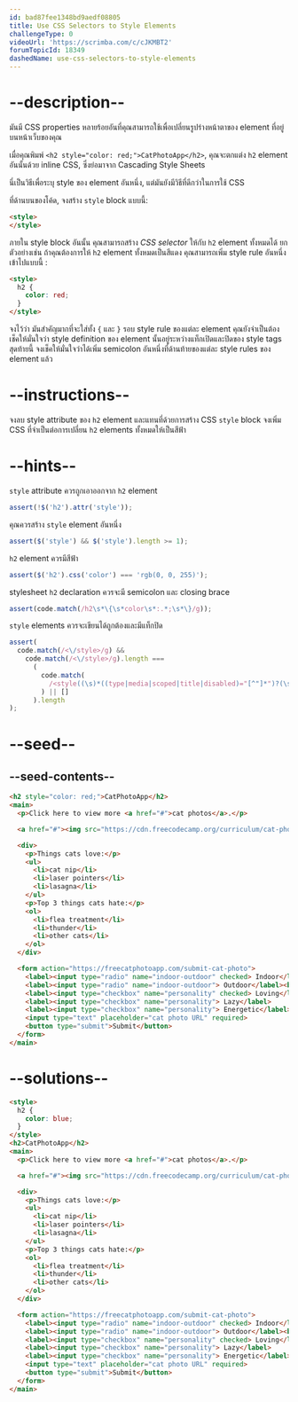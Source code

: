 ```yaml
---
id: bad87fee1348bd9aedf08805
title: Use CSS Selectors to Style Elements
challengeType: 0
videoUrl: 'https://scrimba.com/c/cJKMBT2'
forumTopicId: 18349
dashedName: use-css-selectors-to-style-elements
---
```


# --description--

มันมี CSS properties หลายร้อยอันที่คุณสามารถใช้เพื่อเปลี่ยนรูปร่างหน้าตาของ element ที่อยู่บนหน้าเว็บของคุณ

เมื่อคุณพิมพ์ `<h2 style="color: red;">CatPhotoApp</h2>`, คุณจะตกแต่ง `h2` element อันนั้นด้วย inline CSS, ซึ่งย่อมาจาก Cascading Style Sheets

นี่เป็นวิธีเพื่อระบุ style ของ element อันหนึ่ง, แต่มันยังมีวิธีที่ดีกว่าในการใช้ CSS

ที่ด้านบนของโค้ด, จงสร้าง `style` block แบบนี้:

```html
<style>
</style>
```

ภายใน style block อันนั้น คุณสามารถสร้าง  <dfn>CSS selector</dfn> ให้กับ `h2` element ทั้งหมดได้
ยกตัวอย่างเช่น ถ้าคุณต้องการให้ `h2` element ทั้งหมดเป็นสีแดง คุณสามารถเพิ่ม style rule อันหนึ่งเข้าไปแบบนี้ :

```html
<style>
  h2 {
    color: red;
  }
</style>
```

จงไว้ว่า มันสำคัญมากที่จะใส่ทั้ง `{` และ `}` รอบ style rule ของแต่ละ element
คุณยังจำเป็นต้องเช็คให้มั่นใจว่า style definition ของ element นั้นอยู่ระหว่างแท็กเปิดและปิดของ style tags
สุดท้ายนี้ จงเช็คให้มั่นใจว่าได้เพิ่ม semicolon อันหนึ่งที่ด้านท้ายของแต่ละ style rules ของ element แล้ว

# --instructions--

จงลบ style attribute ของ `h2` element และแทนที่ด้วยการสร้าง CSS `style` block
จงเพิ่ม CSS ที่จำเป็นต่อการเปลี่ยน `h2` elements ทั้งหมดให้เป็นสีฟ้า

# --hints--

`style` attribute ควรถูกเอาออกจาก `h2` element

```js
assert(!$('h2').attr('style'));
```

คุณควรสร้าง `style` element อันหนึ่ง

```js
assert($('style') && $('style').length >= 1);
```

`h2` element ควรมีสีฟ้า

```js
assert($('h2').css('color') === 'rgb(0, 0, 255)');
```

stylesheet `h2` declaration ควรจะมี semicolon และ closing brace

```js
assert(code.match(/h2\s*\{\s*color\s*:.*;\s*\}/g));
```

`style` elements ควรจะเขียนได้ถูกต้องและมีแท็กปิด

```js
assert(
  code.match(/<\/style>/g) &&
    code.match(/<\/style>/g).length ===
      (
        code.match(
          /<style((\s)*((type|media|scoped|title|disabled)="[^"]*")?(\s)*)*>/g
        ) || []
      ).length
);
```

# --seed--

## --seed-contents--

```html
<h2 style="color: red;">CatPhotoApp</h2>
<main>
  <p>Click here to view more <a href="#">cat photos</a>.</p>

  <a href="#"><img src="https://cdn.freecodecamp.org/curriculum/cat-photo-app/relaxing-cat.jpg" alt="A cute orange cat lying on its back."></a>

  <div>
    <p>Things cats love:</p>
    <ul>
      <li>cat nip</li>
      <li>laser pointers</li>
      <li>lasagna</li>
    </ul>
    <p>Top 3 things cats hate:</p>
    <ol>
      <li>flea treatment</li>
      <li>thunder</li>
      <li>other cats</li>
    </ol>
  </div>

  <form action="https://freecatphotoapp.com/submit-cat-photo">
    <label><input type="radio" name="indoor-outdoor" checked> Indoor</label>
    <label><input type="radio" name="indoor-outdoor"> Outdoor</label><br>
    <label><input type="checkbox" name="personality" checked> Loving</label>
    <label><input type="checkbox" name="personality"> Lazy</label>
    <label><input type="checkbox" name="personality"> Energetic</label><br>
    <input type="text" placeholder="cat photo URL" required>
    <button type="submit">Submit</button>
  </form>
</main>
```

# --solutions--

```html
<style>
  h2 {
    color: blue;
  }
</style>
<h2>CatPhotoApp</h2>
<main>
  <p>Click here to view more <a href="#">cat photos</a>.</p>

  <a href="#"><img src="https://cdn.freecodecamp.org/curriculum/cat-photo-app/relaxing-cat.jpg" alt="A cute orange cat lying on its back."></a>

  <div>
    <p>Things cats love:</p>
    <ul>
      <li>cat nip</li>
      <li>laser pointers</li>
      <li>lasagna</li>
    </ul>
    <p>Top 3 things cats hate:</p>
    <ol>
      <li>flea treatment</li>
      <li>thunder</li>
      <li>other cats</li>
    </ol>
  </div>

  <form action="https://freecatphotoapp.com/submit-cat-photo">
    <label><input type="radio" name="indoor-outdoor" checked> Indoor</label>
    <label><input type="radio" name="indoor-outdoor"> Outdoor</label><br>
    <label><input type="checkbox" name="personality" checked> Loving</label>
    <label><input type="checkbox" name="personality"> Lazy</label>
    <label><input type="checkbox" name="personality"> Energetic</label><br>
    <input type="text" placeholder="cat photo URL" required>
    <button type="submit">Submit</button>
  </form>
</main>
```
